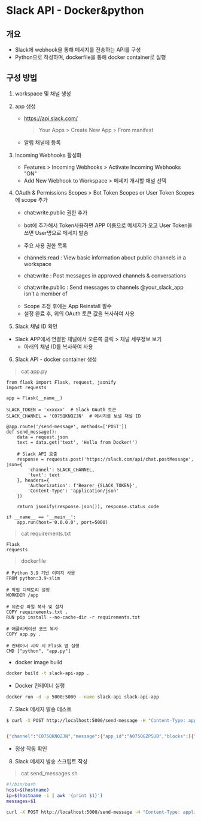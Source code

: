 # Slack API - Docker&python

## 개요 
- Slack에 webhook을 통해 메세지를 전송하는 API를 구성
- Python으로 작성하며, dockerfile을 통해 docker container로 실행


## 구성 방법

1. workspace 및 채널 생성

2. app 생성 
	- https://api.slack.com/
		> Your Apps > Create New App > From manifest 
	- 알림 채널에 등록

3. Incoming Webhooks 활성화 
	- Features > Incoming Webhooks > Activate Incoming Webhooks "ON"
	- Add New Webhook to Workspace > 메세지 개시할 채널 선택 

4. OAuth & Permissions 
	Scopes > Bot Token Scopes or User Token Scopes에 scope 추가 
	- chat:write.public 권한 추가 
	- bot에 추가해서 Token사용하면 APP 이름으로 메세지가 오고 User Token을 쓰면 User명으로 메세지 발송 
	
	- 주요 사용 권한 목록 
	- channels:read : View basic information about public channels in a workspace
	- chat:write : Post messages in approved channels & conversations
	- chat:write.public : Send messages to channels @your_slack_app isn't a member of
	
	* Scope 조정 후에는 App Reinstall 필수

    - 설정 완료 후, 위의 OAuth 토큰 값을 복사하여 사용

5. Slack 채널 ID 확인 
- Slack APP에서 연결한 채널에서 오른쪽 클릭 > 채널 세부정보 보기
    - 아래의 채널 ID를 복사하여 사용

6. Slack API - docker container 생성 

> cat app.py
```
from flask import Flask, request, jsonify
import requests

app = Flask(__name__)

SLACK_TOKEN = 'xxxxxx'  # Slack OAuth 토큰
SLACK_CHANNEL = 'C075QKNQZJN'  # 메시지를 보낼 채널 ID

@app.route('/send-message', methods=['POST'])
def send_message():
    data = request.json
    text = data.get('text', 'Hello from Docker!')

    # Slack API 호출
    response = requests.post('https://slack.com/api/chat.postMessage', json={
        'channel': SLACK_CHANNEL,
        'text': text
    }, headers={
        'Authorization': f'Bearer {SLACK_TOKEN}',
        'Content-Type': 'application/json'
    })

    return jsonify(response.json()), response.status_code

if __name__ == '__main__':
    app.run(host='0.0.0.0', port=5000)
```	
> cat requirements.txt
```
Flask
requests
```


> dockerfile 
```
# Python 3.9 기반 이미지 사용
FROM python:3.9-slim

# 작업 디렉토리 설정
WORKDIR /app

# 의존성 파일 복사 및 설치
COPY requirements.txt .
RUN pip install --no-cache-dir -r requirements.txt

# 애플리케이션 코드 복사
COPY app.py .

# 컨테이너 시작 시 Flask 앱 실행
CMD ["python", "app.py"]
```

- docker image build 
```bash
docker build -t slack-api-app .
```

- Docker 컨테이너 실행

```bash
docker run -d -p 5000:5000 --name slack-api slack-api-app
```

7. Slack 메세지 발송 테스트 
```sh
$ curl -X POST http://localhost:5000/send-message -H "Content-Type: application/json" -d '{"text": }'


{"channel":"C075QKNQZJN","message":{"app_id":"A075QGZPSUB","blocks":[{"block_id":"Uheg","elements":[{"elements":[{"text":"Hello, Slack!","type":"text"}],"type":"rich_text_section"}],"type":"rich_text"}],"bot_id":"B07Q9PEJZB2","bot_profile":{"app_id":"A075QGZPSUB","deleted":false,"icons":{"image_36":"https://a.slack-edge.com/80588/img/plugins/app/bot_36.png","image_48":"https://a.slack-edge.com/80588/img/plugins/app/bot_48.png","image_72":"https://a.slack-edge.com/80588/img/plugins/app/service_72.png"},"id":"B07Q9PEJZB2","name":"test-app","team_id":"T07639T5HFB","updated":1727680976},"team":"T07639T5HFB","text":"Hello, Slack!","ts":"1727681075.195169","type":"message","user":"U076DDF2PHN"},"ok":true,"response_metadata":{"warnings":["missing_charset"]},"ts":"1727681075.195169","warning":"missing_charset"}
```
- 정상 작동 확인

8. Slack 메세지 발송 스크립트 작성


> cat send_messages.sh

```bash
#!/bin/bash
host=$(hostname)
ip=$(hostname -i | awk '{print $1}')
messages=$1

curl -X POST http://localhost:5000/send-message -H "Content-Type: application/json" -d "{\"text\": \"${host}(${ip}) - ${message}\"}"
```



 